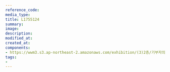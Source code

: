 ```yaml
---
reference_code:
media_type:
title: L1755124
summary:
image:
description:
modified_at:
created_at:
components:
- https://wwm3.s3.ap-northeast-2.amazonaws.com/exhibition/(3)2층/기부자의벽/L1755124.jpg
tags:
-
---
```

